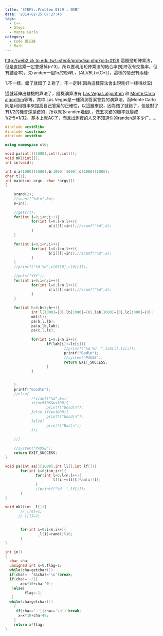 ```yaml
---
title: 'STEP5::Problem 0129 : 驗算'
date: '2014-02-25 07:27:46'
tags:
  - C++
  - Step5
  - Monte Carlo
category:
  - Code 備忘錄
  - Math
---
```



http://web2.ck.tp.edu.tw/~step5/probdisp.php?pid=0129
這題是矩陣乘法，但是直接乘一定會爆掉(n^3)，所以要利用矩陣乘法的結合率(矩陣沒有交換率，但有結合率)，先randen一個1*n的矩陣L，(A*L)*(B*L)=(C*L)，這樣的情況有兩種:


<!--more-->


1.不一樣，錯了就錯了
2.對了，不一定對(因為這樣算法會出現剛好一樣得狀況)

這就延伸出雖機的算法了，隨機演算法有 [Las Vegas algorithm](https://en.wikipedia.org/wiki/Las_Vegas_algorithm) 和 [Monte Carlo algorithm](https://en.wikipedia.org/wiki/Monte_Carlo_algorithm)等等，其中 Las Vegas是一種猜測答案會對的演算法，而Monte Carlo則是利用機率來提高自己答案的正確性，以這題來說，因為錯了就錯了，但是對了有1/2的機會還是錯的，所以就多randen幾個L，做五次錯的機率就變成 1/2^5=1/32，基本上就AC了，而且出測資的人又不知道你的randen是多少ㄏ....。



``` c++
#include <cstdlib>
#include <iostream>
#include <cstdio>

using namespace std;

void pa(int[][1000],int[],int[]);
void mkl(int[]);
int in(void);

int n,a[1000][1000],b[1000][1000],c[1000][1000];
char t[1];
int main(int argc, char *argv[])
{
    
    srand(2);
    //scanf("%d\n",&n);
    n=in();
    
    //gets(t);
    for(int i=0;i<n;i++){
            for(int l=0;l<n;l++){
                    a[i][l]=in();//scanf("%d",&);
            }
    }
    
    for(int i=0;i<n;i++){
            for(int l=0;l<n;l++){
                    b[i][l]=in();//scanf("%d",&);
            }
    }
    //printf("%d %d",c[0][0],c[0][1]);
    
    //puts("YYY");
    for(int i=0;i<n;i++){
            for(int l=0;l<n;l++){
                    c[i][l]=in();//scanf("%d",&);
            }
    }
    
    for(int h=0;h<5;h++){        
            int l[1000]={0},lb[1000]={0},lab[1000]={0},lc[1000]={0};
            mkl(l);
            pa(b,l,lb);
            pa(a,lb,lab);
            pa(c,l,lc);
            
            for(int i=0;i<n;i++){
                   if(lab[i]!=lc[i]){
                           //printf("%d %d  ",lab[i],lc[i]);
                           printf("Bad\n");
                           //system("PAUSE");
                           return EXIT_SUCCESS;
                   }
            }
            
            
    }        
    printf("Good\n");
    //else{
            /*scanf("%d",&w);
            if(n>950&&w<100){
                   printf("Good\n");
            }else if(w>1000){
                   printf("Good\n");
            }else{
                   printf("Bad\n");
            }*/
            
    //}
    
    //system("PAUSE");
    return EXIT_SUCCESS;
}

void pa(int aa[][1000],int ll[],int lf[]){
       for(int i=0;i<n;i++){
              for(int l=0;l<n;l++){
                      lf[i]+=ll[l]*aa[i][l];
              }
              //printf("%d  ",lf[i]);
       }
}

void mkl(int _l[]){
       //_l[0]=1;
      //_l[1]=2;
       
       
       for(int i=0;i<n;i++){
               _l[i]=rand()%10;
       }
}

int in()   
{   
  char cha;   
  unsigned int x=0,flag=1;   
  while(cha=getchar())   
  if(cha!=' '&&cha!='\n')break;   
  if(cha!='-'){
       x=x*10+cha-'0';  
   }else{
         flag=-1; 
   }  
  while(cha=getchar())    
    {   
     if(cha==' '||cha=='\n') break;   
      x=x*10+cha-48;   
    }   
    return x*flag;   
}
```